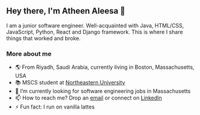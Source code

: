 ## Hey there, I'm Atheen Aleesa 👋

I am a junior software engineer. Well-acquainted with Java, HTML/CSS, JavaScript, Python, React and Django framework. This is where I share things that worked and broke.

<!--
**atheen/atheen** is a ✨ _special_ ✨ repository because its `README.md` (this file) appears on your GitHub profile.
-->

### More about me

- 🌎 From Riyadh, Saudi Arabia, currently living in Boston, Massachusetts, USA
- 📚 MSCS student at [Northeastern University](https://northeastern.edu/)
- 🔭 I’m currently looking for software engineering jobs in Massachusetts
- 📫 How to reach me? Drop an [email](mailto:aleesa.atheen@gmail.com) or connect on <a href = "https://www.linkedin.com/in/atheen-aleesa-750a07178/"> LinkedIn</a>
- ⚡ Fun fact: I run on vanilla lattes
